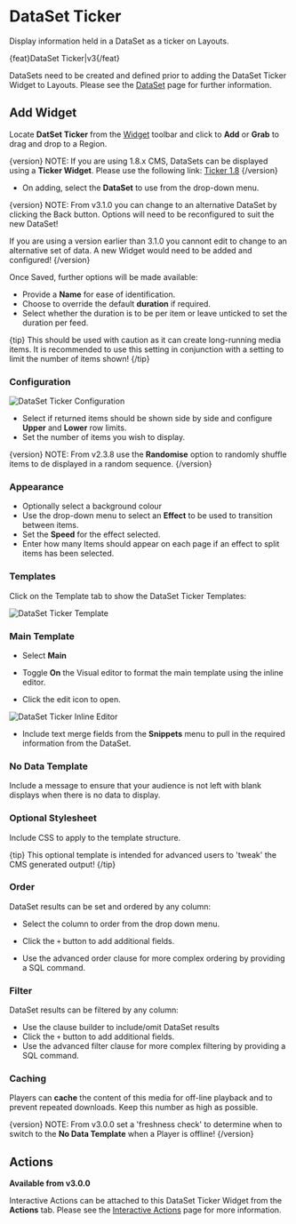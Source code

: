 <!--toc=widgets-->
# DataSet Ticker

Display information held in a DataSet as a ticker on Layouts.

{feat}DataSet Ticker|v3{/feat}

DataSets need to be created and defined prior to adding the DataSet Ticker Widget to Layouts. Please see the [DataSet](media_datasets.html) page for further information.

## Add Widget

Locate **DatSet Ticker** from the [Widget](layouts_widgets.html) toolbar and click to **Add** or **Grab** to drag and drop to a Region.

{version}
NOTE: If you are using 1.8.x CMS, DataSets can be displayed using a **Ticker Widget**. Please use the following link: [Ticker 1.8](media_module_ticker_1.8.html)
{/version}

- On adding, select the **DataSet** to use from the drop-down menu.


{version}
NOTE: From v3.1.0 you can change to an alternative DataSet by clicking the Back button. Options will  need to be reconfigured to suit the new DataSet!

If you are using a version earlier than 3.1.0 you cannont edit to change to an alternative set of data. A new Widget would need to be added and configured!
{/version}

Once Saved, further options will be made available:

- Provide a **Name** for ease of identification.
- Choose to override the default **duration** if required.
- Select whether the duration is to be per item or leave unticked to set the duration per feed.

{tip}
This should be used with caution as it can create long-running media items. It is recommended to use this setting in conjunction with a setting to limit the number of items shown!
{/tip}

### Configuration

![DataSet Ticker Configuration](img/v3.1_media_datasetticker_configuration.png)

- Select if returned items should be shown side by side and configure **Upper** and **Lower** row limits.
- Set the number of items you wish to display.

{version}
NOTE: From v2.3.8 use the **Randomise** option to randomly shuffle items to de displayed in a random sequence.
{/version}

### Appearance

- Optionally select a background colour
- Use the drop-down menu to select an **Effect** to be used to transition between items.
- Set the **Speed** for the effect selected.
- Enter how many Items should appear on each page if an effect to split items has been selected.

### Templates

Click on the Template tab to show the DataSet Ticker Templates:

![DataSet Ticker Template](img/v3.1_media_datasetticker_templates.png)

### Main Template

- Select **Main**

- Toggle **On** the Visual editor to format the main template using the inline editor. 
- Click the edit icon to open.

![DataSet Ticker Inline Editor](img/v3.1_media_datasetticker_inline_editor.png)

- Include text merge fields from the **Snippets** menu to pull in the required information from the DataSet.

### No Data Template

Include a message to ensure that your audience is not left with blank displays when there is no data to display.

### Optional Stylesheet

Include CSS to apply to the template structure. 

{tip}
This optional template is intended for advanced users to 'tweak' the CMS generated output!
{/tip}

### Order

DataSet results can be set and ordered by any column:

- Select the column to order from the drop down menu.

- Click the `+` button to add additional fields.
- Use the advanced order clause for more complex ordering by providing a SQL command.

### Filter

DataSet results can be filtered by any column:

- Use the clause builder to include/omit DataSet results
- Click the `+` button to add additional fields.
- Use the advanced filter clause for more complex filtering by providing a SQL command.

### Caching

Players can **cache** the content of this media for off-line playback and to prevent repeated downloads. Keep this number as high as possible.

{version}
NOTE: From v3.0.0 set a 'freshness check' to determine when to switch to the **No Data Template** when a Player is offline!
{/version}

## Actions 

**Available from v3.0.0**

Interactive Actions can be attached to this DataSet Ticker Widget from the **Actions** tab. Please see the [Interactive Actions](layouts_interactive_actions.html) page for more information.















